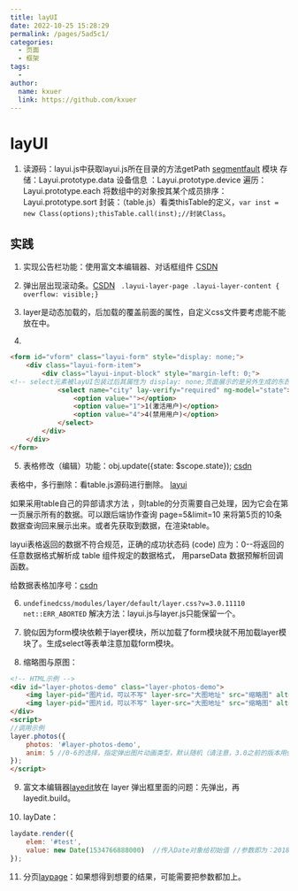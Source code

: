 ```yaml
---
title: layUI
date: 2022-10-25 15:28:29
permalink: /pages/5ad5c1/
categories:
  - 页面
  - 框架
tags:
  - 
author: 
  name: kxuer
  link: https://github.com/kxuer
---
```

# layUI

1. 读源码：layui.js中获取layui.js所在目录的方法getPath [segmentfault](https://segmentfault.com/a/1190000017252793)
    模块
    存储：Layui.prototype.data
    设备信息 ：Layui.prototype.device
    遍历：Layui.prototype.each
    将数组中的对象按其某个成员排序：Layui.prototype.sort
    封装：（table.js）看类thisTable的定义，`var inst = new Class(options);thisTable.call(inst);//封装Class`。


## 实践

1. 实现公告栏功能：使用富文本编辑器、对话框组件 [CSDN](https://blog.csdn.net/WINGZINGLIU/article/details/87072512)

2. 弹出层出现滚动条。[CSDN](https://blog.csdn.net/u013110682/article/details/81165993)
` .layui-layer-page .layui-layer-content { overflow: visible;}`

3. layer是动态加载的，后加载的覆盖前面的属性，自定义css文件要考虑能不能放在<head></head>中。

4. 
```html
<form id="vform" class="layui-form" style="display: none;">
    <div class="layui-form-item">
        <div class="layui-input-block" style="margin-left: 0;">
<!-- select元素被layUI包装过后其属性为 display: none;页面展示的是另外生成的东西，所以angular根本无法感知选择的是哪个，ng-model只能起到初始化的作用，无法感知变化 -->
            <select name="city" lay-verify="required" ng-model="state">
                <option value=""></option>
                <option value="1">1(激活用户)</option>
                <option value="4">4(禁用用户)</option>
            </select>
        </div>
    </div>
</form>
```

5. 表格修改（编辑）功能：obj.update({state: $scope.state}); [csdn](https://blog.csdn.net/Hui_Hong_TaiLang/article/details/83577164)

表格中，多行删除：看table.js源码进行删除。 [layui](https://fly.layui.com/jie/13161/)

如果采用table自己的异部请求方法 ，则table的分页需要自己处理，因为它会在第一页展示所有的数据。可以跟后端协作查询 page=5&limit=10 来将第5页的10条数据查询回来展示出来。或者先获取到数据，在渲染table。

layui表格返回的数据不符合规范，正确的成功状态码 (code) 应为：0--将返回的任意数据格式解析成 table 组件规定的数据格式， 用parseData 数据预解析回调函数。

给数据表格加序号：[csdn](https://blog.csdn.net/qq_40319394/article/details/80657832)

6. `undefinedcss/modules/layer/default/layer.css?v=3.0.11110 net::ERR_ABORTED` 解决方法：layui.js与layer.js只能保留一个。

7. 貌似因为form模块依赖于layer模块，所以加载了form模块就不用加载layer模块了。生成select等表单注意加载form模块。

8. 缩略图与原图：
```html
<!-- HTML示例 -->
<div id="layer-photos-demo" class="layer-photos-demo">
    <img layer-pid="图片id，可以不写" layer-src="大图地址" src="缩略图" alt="图片名">
    <img layer-pid="图片id，可以不写" layer-src="大图地址" src="缩略图" alt="图片名">
</div>
<script>
//调用示例
layer.photos({
    photos: '#layer-photos-demo',
    anim: 5 //0-6的选择，指定弹出图片动画类型，默认随机（请注意，3.0之前的版本用shift参数）
});
</script>
```

9. 富文本编辑器[layedit](https://www.layui.com/doc/modules/layedit.html)放在 layer 弹出框里面的问题：先弹出，再layedit.build。

10. layDate：
```js
laydate.render({
    elem: '#test',
    value: new Date(1534766888000)  //传入Date对象给初始值 //参数即为：2018-08-20 20:08:08 的时间戳
});
```

11. 分页[laypage](https://www.layui.com/doc/modules/laypage.html)：如果想得到想要的结果，可能需要把参数都加上。 